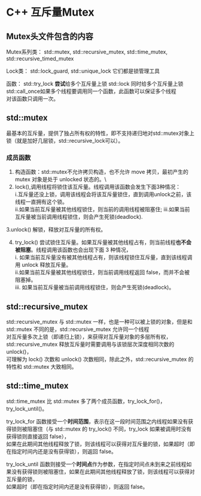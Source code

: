 # C++ 互斥量Mutex

## Mutex头文件包含的内容

Mutex系列类： std::mutex, std::recursive_mutex,  std::time_mutex,  std::recursive_timed_mutex

Lock类：  std::lock_guard,  std::unique_lock  它们都是锁管理工具

函数： std::try_lock **尝试**给多个互斥量上锁  std::lock 同时给多个互斥量上锁   std::call_once如果多个线程要调用同一个函数，此函数可以保证多个线程\
对该函数只调用一次。

## std::mutex

最基本的互斥量，提供了独占所有权的特性，即不支持递归地对std::mutex对象上锁（就是加好几层锁，std::recursive_lock可以）。

### 成员函数

1. 构造函数：std::mutex不允许拷贝构造，也不允许 move 拷贝，最初产生的 mutex 对象是处于 unlocked 状态的。\
2. lock(),调用线程将锁住该互斥量。线程调用该函数会发生下面3种情况：\
i.互斥量还没上锁，调用该线程会将该互斥量锁住，直到调用unlock之前，该线程一直拥有这个锁。\
ii.如果当前互斥量被其他线程锁住，则当前的调用线程被阻塞住;
iii.如果当前互斥量被当前调用线程锁住，则会产生死锁(deadlock).

3.unlock() 解锁，释放对互斥量的所有权。

4. try_lock() 尝试锁住互斥量。如果互斥量被其他线程占有，则当前线程**也不会被阻塞**。线程调用该函数也会出现下面 3 种情况，\
i. 如果当前互斥量没有被其他线程占有，则该线程锁住互斥量，直到该线程调用 unlock 释放互斥量。\
ii.如果当前互斥量被其他线程锁住，则当前调用线程返回 false，而并不会被阻塞掉。\
iii. 如果当前互斥量被当前调用线程锁住，则会产生死锁(deadlock)。

## std::recursive_mutex

std::recursive_mutex 与 std::mutex 一样，也是一种可以被上锁的对象，但是和 std::mutex 不同的是，std::recursive_mutex 允许同一个线程\
对互斥量多次上锁（即递归上锁），来获得对互斥量对象的多层所有权，std::recursive_mutex 释放互斥量时需要调用与该锁层次深度相同次数的 unlock()，\
可理解为 lock() 次数和 unlock() 次数相同，除此之外，std::recursive_mutex 的特性和 std::mutex 大致相同。

## std::time_mutex

std::time_mutex 比 std::mutex 多了两个成员函数，try_lock_for()，try_lock_until()。

try_lock_for 函数接受一个**时间范围**，表示在这一段时间范围之内线程如果没有获得锁则被阻塞住（与 std::mutex 的 try_lock() 不同，try_lock 如果被调用时没有获得锁则直接返回 false），\
如果在此期间其他线程释放了锁，则该线程可以获得对互斥量的锁，如果超时（即在指定时间内还是没有获得锁），则返回 false。

try_lock_until 函数则接受一个**时间点**作为参数，在指定时间点未到来之前线程如果没有获得锁则被阻塞住，如果在此期间其他线程释放了锁，则该线程可以获得对互斥量的锁，\
如果超时（即在指定时间内还是没有获得锁），则返回 false。
